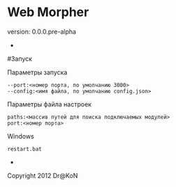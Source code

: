 Web Morpher
=
version: 0.0.0.pre-alpha

-

#Запуск

Параметры запуска

    --port:<номер порта, по умолчанию 3000>
    --config:<имя файла, по умолчанию config.json>

Параметры файла настроек

    paths:<массив путей для поиска подключаемых модулей>
    port:<номер порта>
    


Windows

    restart.bat

-

Copyright 2012 Dr@KoN
